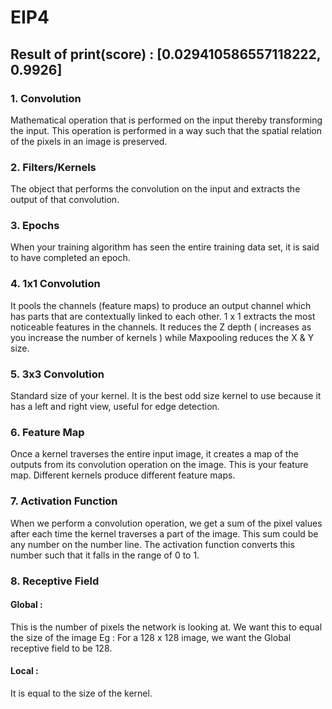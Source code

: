 # EIP4

## Result of print(score) : [0.029410586557118222, 0.9926]

### 1. Convolution 
Mathematical operation that is performed on the input thereby transforming the input. This operation is performed in a way such that  the spatial relation of the pixels in an image is preserved.

### 2. Filters/Kernels
The object that performs the convolution on the input and extracts the output of that convolution. 

### 3. Epochs
When your training algorithm has seen the entire training data set, it is said to have completed an epoch.

### 4. 1x1 Convolution
It pools the channels (feature maps) to produce an output channel which has parts that are contextually linked to each other. 1 x 1 extracts the most noticeable features in the channels. It reduces the Z depth ( increases as you increase the number of kernels ) while Maxpooling reduces the X & Y size.

### 5. 3x3 Convolution
Standard size of your kernel. It is the best odd size kernel to use because it has a left and right view, useful for edge detection.

### 6. Feature Map
Once a kernel traverses the entire input image, it creates a map of the outputs from its convolution operation on the image. This is your feature map. Different kernels produce different feature maps.

### 7. Activation Function 
When we perform a convolution operation, we get a sum of the pixel values after each time the kernel traverses a part of the image. This sum could be any number on the number line. The activation function converts this number such that it falls in the range of 0 to 1. 

### 8. Receptive Field
#### Global :
This is the number of pixels the network is looking at. We want this to equal the size of the image 
Eg : For a 128 x 128 image, we want the Global receptive field to be 128.

#### Local : 
It is equal to the size of the kernel. 
